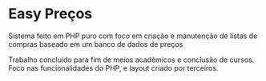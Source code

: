 # Easy Preços

Sistema feito em PHP puro com foco em criação e manutenção de listas de compras baseado em um banco de dados de preços

Trabalho concluído para fim de meios acadêmicos e conclusão de cursos.
Foco nas funcionalidades do PHP, e layout criado por terceiros.
